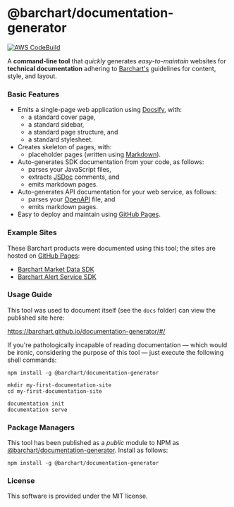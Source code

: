# @barchart/documentation-generator

[![AWS CodeBuild](https://codebuild.us-east-1.amazonaws.com/badges?uuid=eyJlbmNyeXB0ZWREYXRhIjoiSkJiVDZVKzIvUkh5Vkpzd1prRHlKbGozYUhiSWFXMEhzZFphdzBhTWRiWnRXK2dGMk1GMU52QS8rcTJBWEJjNXZkOTRpUXpMcFBLdjFoYmhRWVhNNStRPSIsIml2UGFyYW1ldGVyU3BlYyI6IlVubWUzdm0reHVoZE5SaDAiLCJtYXRlcmlhbFNldFNlcmlhbCI6MX0%3D&branch=master)](https://github.com/barchart/documentation-generator)

A **command-line tool** that _quickly_ generates _easy-to-maintain_ websites for **technical documentation** adhering to [Barchart's](https://www.barchart.com/solutions) guidelines for content, style, and layout.

### Basic Features

* Emits a single-page web application using [Docsify](https://docsify.js.org/#/), with:
  * a standard cover page,
  * a standard sidebar,
  * a standard page structure, and
  * a standard stylesheet.
* Creates skeleton of pages, with:
  * placeholder pages (written using [Markdown](https://en.wikipedia.org/wiki/Markdown)).
* Auto-generates SDK documentation from your code, as follows:
  * parses your JavaScript files,
  * extracts [JSDoc](https://en.wikipedia.org/wiki/JSDoc) comments, and
  * emits markdown pages.
* Auto-generates API documentation for your web service, as follows:
  * parses your [OpenAPI](https://en.wikipedia.org/wiki/OpenAPI_Specification) file, and
  * emits markdown pages.
* Easy to deploy and maintain using [GitHub Pages](https://pages.github.com/).

### Example Sites

These Barchart products were documented using this tool; the sites are hosted on [GitHub Pages](https://pages.github.com/):

* [Barchart Market Data SDK](https://barchart.github.io/marketdata-api-js/#/)
* [Barchart Alert Service SDK](https://barchart.github.io/alerts-client-js/#/)

### Usage Guide

This tool was used to document itself (see the ```docs``` folder) can view the published site here:

https://barchart.github.io/documentation-generator/#/

If you're pathologically incapable of reading documentation — which would be ironic, considering the purpose of this tool — just execute the following shell commands:

```shell
npm install -g @barchart/documentation-generator

mkdir my-first-documentation-site
cd my-first-documentation-site

documentation init
documentation serve
```

### Package Managers

This tool has been published as a *public* module to NPM as [@barchart/documentation-generator](https://www.npmjs.com/package/@barchart/documentation-generator). Install as follows:

```shell
npm install -g @barchart/documentation-generator
```

### License

This software is provided under the MIT license.